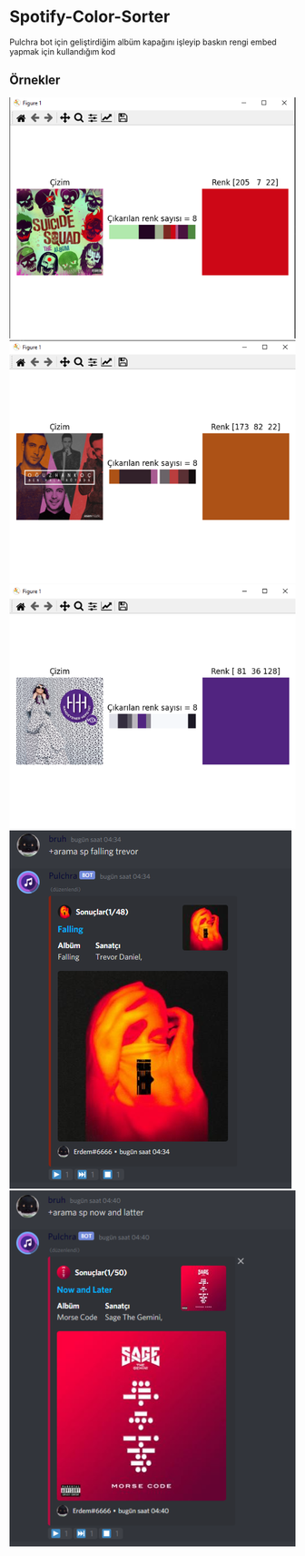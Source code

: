 # Spotify-Color-Sorter
Pulchra bot için geliştirdiğim albüm kapağını işleyip baskın rengi embed yapmak için kullandığım kod

## Örnekler
<img src="assets/1.png">
<img src="assets/2.png">
<img src="assets/3.png">
<img src="assets/4.png">
<img src="assets/5.png">

